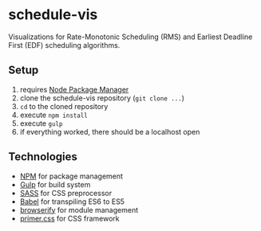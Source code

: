 # schedule-vis

Visualizations for Rate-Monotonic Scheduling (RMS) and Earliest Deadline First
(EDF) scheduling algorithms.

## Setup

1. requires [Node Package Manager](https://www.npmjs.com/)
2. clone the schedule-vis repository (`git clone ...`)
3. `cd` to the cloned repository
4. execute `npm install`
5. execute `gulp`
6. if everything worked, there should be a localhost open

## Technologies

* [NPM](https://www.npmjs.com/) for package management
* [Gulp](http://gulpjs.com/) for build system
* [SASS](http://sass-lang.com/) for CSS preprocessor
* [Babel](https://babeljs.io/) for transpiling ES6 to ES5
* [browserify](http://browserify.org/) for module management
* [primer.css](http://primercss.io/) for CSS framework

